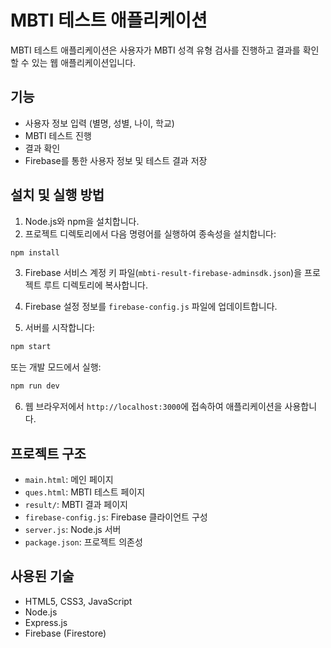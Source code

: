 # MBTI 테스트 애플리케이션

MBTI 테스트 애플리케이션은 사용자가 MBTI 성격 유형 검사를 진행하고 결과를 확인할 수 있는 웹 애플리케이션입니다.

## 기능

- 사용자 정보 입력 (별명, 성별, 나이, 학교)
- MBTI 테스트 진행
- 결과 확인
- Firebase를 통한 사용자 정보 및 테스트 결과 저장

## 설치 및 실행 방법

1. Node.js와 npm을 설치합니다.
2. 프로젝트 디렉토리에서 다음 명령어를 실행하여 종속성을 설치합니다:

```bash
npm install
```

3. Firebase 서비스 계정 키 파일(`mbti-result-firebase-adminsdk.json`)을 프로젝트 루트 디렉토리에 복사합니다.

4. Firebase 설정 정보를 `firebase-config.js` 파일에 업데이트합니다.

5. 서버를 시작합니다:

```bash
npm start
```

또는 개발 모드에서 실행:

```bash
npm run dev
```

6. 웹 브라우저에서 `http://localhost:3000`에 접속하여 애플리케이션을 사용합니다.

## 프로젝트 구조

- `main.html`: 메인 페이지
- `ques.html`: MBTI 테스트 페이지
- `result/`: MBTI 결과 페이지
- `firebase-config.js`: Firebase 클라이언트 구성
- `server.js`: Node.js 서버
- `package.json`: 프로젝트 의존성

## 사용된 기술

- HTML5, CSS3, JavaScript
- Node.js
- Express.js
- Firebase (Firestore) 